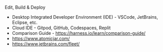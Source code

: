 Edit, Build & Deploy

 - Desktop Integrated Developer Environment (IDE) - VSCode, JetBrains, Eclipse, etc.
 - Cloud IDE - Gitpod, GitHub, Codespaces, Replit
 - Comparison Guide - https://harness.io/learn/comparison-guide/
 - https://www.atomicjar.com/
 - https://www.jetbrains.com/fleet/
